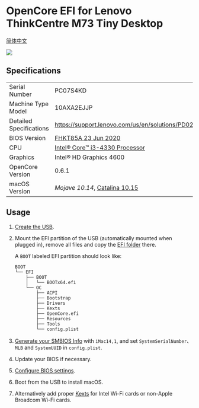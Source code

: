 # OpenCore EFI for Lenovo ThinkCentre M73 Tiny Desktop

[简体中文](README-zh_CN.md)

![](images/screenshot-20201011-00-44-34.png)

## Specifications

| | |
|-|-|
| Serial Number | PC07S4KD |
| Machine Type Model | 10AXA2EJJP |
| Detailed Specifications | <https://support.lenovo.com/us/en/solutions/PD029621> |
| BIOS Version | [FHKT85A 23 Jun 2020](https://pcsupport.lenovo.com/us/en/products/desktops-and-all-in-ones/thinkcentre-m-series-desktops/thinkcentre-m73/10ax/10axa2ejjp/pc07s4kd/downloads/DS038325) |
| CPU | [Intel® Core™ i3-4330 Processor](https://ark.intel.com/content/www/us/en/ark/products/77769/intel-core-i3-4330-processor-4m-cache-3-50-ghz.html) |
| Graphics | Intel® HD Graphics 4600 |
| OpenCore Version | 0.6.1 |
| macOS Version | *Mojave 10.14*, [Catalina 10.15](https://github.com/qianbinbin/hackintosh-m73-tiny/tree/macOS-Catalina-10.15) |

## Usage

1. [Create the USB](https://dortania.github.io/OpenCore-Install-Guide/installer-guide/).

2. Mount the EFI partition of the USB (automatically mounted when plugged in), remove all files and copy the [EFI folder](BOOT/EFI) there.

   A `BOOT` labeled EFI partition should look like:

   ```
   BOOT
   └── EFI
       ├── BOOT
       │   └── BOOTx64.efi
       └── OC
           ├── ACPI
           ├── Bootstrap
           ├── Drivers
           ├── Kexts
           ├── OpenCore.efi
           ├── Resources
           ├── Tools
           └── config.plist
   ```

3. [Generate your SMBIOS Info](https://dortania.github.io/OpenCore-Install-Guide/config-laptop.plist/haswell.html#platforminfo) with `iMac14,1`, and set `SystemSerialNumber`、`MLB` and `SystemUUID` in `config.plist`.

4. Update your BIOS if necessary.

5. [Configure BIOS settings](https://dortania.github.io/OpenCore-Install-Guide/config-laptop.plist/haswell.html#intel-bios-settings).

6. Boot from the USB to install macOS.

7. Alternatively add proper [Kexts](https://dortania.github.io/OpenCore-Install-Guide/ktext.html#wifi-and-bluetooth) for Intel Wi-Fi cards or non-Apple Broadcom Wi-Fi cards.
